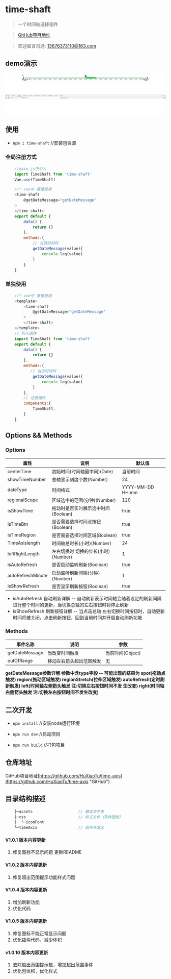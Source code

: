 # time-shaft

> 一个时间轴选择插件

> [GitHub项目地址](https://github.com/HuXiaoTu/time-axis "GitHub")

> 欢迎留言沟通: 13676373110@163.com

## demo演示

![](https://github.com/HuXiaoTu/img/blob/master/time-axis.gif)

## 使用

- ``` npm i time-shaft ```  //安装包资源

### 全局注册方式
``` JavaScript
    //main.js中引入
    import TimeShaft from 'time-shaft'
    Vue.use(TimeShaft)
```
``` JavaScript
    //*.vue中 直接使用
    <time-shaft
        @getDateMessage="getDateMessage"
    >
    </time-shaft>
    export default {
        data() {
            return {}
        },
        methods:{
            // 当选时间时
            getDateMessage(value){
                console.log(value)
            }
        }
    }
```

### 单独使用
``` JavaScript
    //*.vue中 直接使用
    <template>
        <time-shaft
            @getDateMessage="getDateMessage"
        >
        </time-shaft>
    </template>
    // 引入组件
    import TimeShaft from 'time-shaft'
    export default {
        data() {
            return {}
        },
        methods:{
           // 当选时间时
            getDateMessage(value){
                console.log(value)
            }
        },
        // 注册组件
        components:{
            TimeShaft,
        }
    }
```

## Options && Methods

### Options

属性 | 说明 | 默认值 |
-|-|-
centerTime | 初始时间(时间轴最中间)(Date) | 当前时间 |
showTimeNumber | 总轴显示刻度个数(Number) | 24 |
dateType | 时间格式 | YYYY-MM-DD HH:mm |
regionalScope | 区域选中的范围(分钟)(Number) | 120 |
isShowTime | 拖动时是否实时展示选中时间(Boolean) | true |
isTimeBtn | 是否需要选择时间点按钮(Boolean) | true |
isTimeRegion | 是否需要选择时间区域(Boolean) | true |
TimeAxislength | 时间轴总时长(小时)(Number) | 24 |
leftRightLength | 左右切换时 切换的步长(小时)(Number) | 1 |
isAutoRefresh | 是否启动监听刷新(Boolean) | true |
autoRefreshMinute | 启动监听刷新间隔(分钟)(Number) | 1 |
isShowRefresh | 是否显示刷新按钮(Boolean) | true |

- isAutoRefresh 自动刷新详解 -- 自动刷新表示时间轴会随着设定的刷新间隔进行整个时间的更新，当切换总轴的左右按钮时将停止刷新
- isShowRefresh 刷新按钮详解 -- 当点击总轴 左右切换时间按钮时，自动更新时间将被关闭，点击刷新按钮，回到当前时间并开启自动刷新功能
### Methods

事件名称 | 说明 | 参数
-|-|-
getDateMessage | 当改变时间触发 | 当前时间(Object)
outOfRange | 移动左右箭头超出范围触发 | 无


**getDateMessage参数详解 参数中含type字段 -- 可能出现的结果为
  spot(拖动点触发) region(拖动区域触发) regionStretch(拉伸区域触发) autoRefresh(定时刷新触发) left(时间轴左侧箭头触发 注:切换左右按钮时间不发
    生改变) right(时间轴右侧箭头触发 注:切换左右按钮时间不发生改变)**

## 二次开发

-  ``` npm install ```          //安装node运行环境

-  ``` npm run dev ```          //启动项目

-  ``` npm run build ```        //打包项目

## 仓库地址

GitHub项目地址[https://github.com/HuXiaoTu/time-axis](https://github.com/HuXiaoTu/time-axis "GitHub")


## 目录结构描述
```js
    ├─assets                    // 静态文件夹
    ├─css                       // 样式文件（字体图标）
    │  └─iconFont
    └─timeAxis                  // 组件开发区
```

#### V1.0.1 版本内容更新
1. 修复图标不显示问题 更新README
#### V1.0.2 版本内容更新
1. 修复超出范围提示功能样式问题
#### V1.0.4 版本内容更新
1. 增加刷新功能
2. 优化代码
#### V1.0.5 版本内容更新
1. 修复图标不能正常显示问题
2. 优化插件代码，减少体积
#### v1.0.10 版本内容更新
1. 去除超出范围提示框，增加超出范围事件
2. 优化包体积，优化样式
